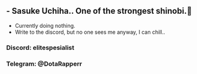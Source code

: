 ## - Sasuke Uchiha.. One of the strongest shinobi.🦅

- Currently doing nothing.
- Write to the discord, but no one sees me anyway, I can сhill..

### Discord: elitespesialist
### Telegram: @DotaRapperr
